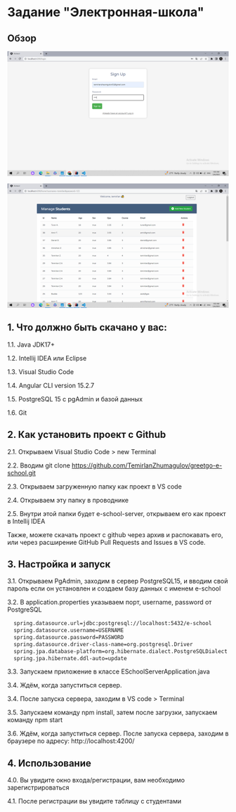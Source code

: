 # Задание "Электронная-школа"

## Обзор
![](https://github.com/TemirlanZhumagulov/greetgo-e-school/blob/main/Screenshot%20(44).png)

![](https://github.com/TemirlanZhumagulov/greetgo-e-school/blob/main/Screenshot%20(45).png)

## 1. Что должно быть скачано у вас:
1.1. Java JDK17+

1.2. Intellij IDEA или Eclipse

1.3. Visual Studio Code 

1.4. Angular CLI version 15.2.7

1.5. PostgreSQL 15 c pgAdmin и базой данных

1.6. Git

## 2. Как установить проект с Github
2.1. Открываем Visual Studio Code > new Terminal 

2.2. Вводим git clone https://github.com/TemirlanZhumagulov/greetgo-e-school.git

2.3. Открываем загруженную папку как проект в VS code

2.4. Открываем эту папку в проводнике

2.5. Внутри этой папки будет e-school-server, открываем его как проект в Intellij IDEA

Также, можете скачать проект с github через архив и распокавать его, или через расширение GitHub Pull Requests and Issues в VS code. 

## 3. Настройка и запуск
3.1. Открываем PgAdmin, заходим в сервер PostgreSQL15, и вводим свой пароль если он установлен и создаем базу данных с именем e-school

3.2. В application.properties указываем порт, username, password от PostgreSQL

```no-highlight
  spring.datasource.url=jdbc:postgresql://localhost:5432/e-school
  spring.datasource.username=USERNAME
  spring.datasource.password=PASSWORD
  spring.datasource.driver-class-name=org.postgresql.Driver
  spring.jpa.database-platform=org.hibernate.dialect.PostgreSQLDialect
  spring.jpa.hibernate.ddl-auto=update
```

3.3. Запускаем приложение в классе ESchoolServerApplication.java

3.4. Ждём, когда запуститься сервер.

3.4. После запуска сервера, заходим в VS code > Terminal

3.5. Запускаем команду npm install, затем после загрузки, запускаем команду npm start

3.6. Ждём, когда запуститься сервер. После запуска сервера, заходим в браузере по адресу: http://localhost:4200/

## 4. Использование
4.0. Вы увидите окно входа/регистрации, вам необходимо зарегистрироваться

4.1. После регистрации вы увидите таблицу с студентами
